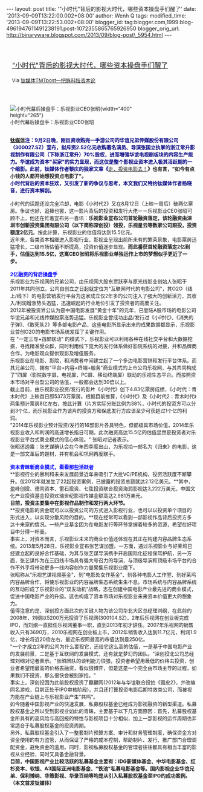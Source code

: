 --- layout: post title: '"小时代"背后的影视大时代，哪些资本操盘手们醒了'
date: '2013-09-09T13:22:00.002+08:00' author: Wenh Q tags:
modified\_time: '2013-09-09T13:22:53.002+08:00' blogger\_id:
tag:blogger.com,1999:blog-4961947611491238191.post-1072355865765926950
blogger\_orig\_url:
http://binaryware.blogspot.com/2013/09/blog-post\_5954.html ---
<div style="margin: 10px; padding: 5px;">

<div style="font-size: 18px;">

[\
"小时代"背后的影视大时代，哪些资本操盘手们醒了](http://www.tmtpost.com/61436.html)

</div>

<div style="font-size: 13px;">

Via [钛媒体TMTpost—把脉科技资本论](http://www.tmtpost.com/)

</div>

</div>

<div style="font-size: 13px; padding: 15px 0 10px 10px;">

<div style="width: 410px;">

![小时代幕后操盘手：乐视影业CEO张昭](http://www.tmtpost.com/wp-content/uploads/2013/09/13785456284-400x265.jpg "letv"){width="400"
height="265"}\
小时代幕后操盘手：乐视影业CEO张昭

</div>

\
<span
style="color: navy;">**[钛媒体](http://www.tmtpost.com/ "钛媒体")注：9月2日晚，刚巨资收购完一手游公司的华谊兄弟传媒股份有限公司（300027.SZ）宣布，拟斥资2.52亿元收购著名演员、导演张国立执掌的浙江常升影视制作有限公司（下称浙江常升）70%股权，进而增强华谊电视剧板块的内容生产能力。华谊成为资本"买家"的实力显现，而这仅是整个影视业资本进入极其活跃期的一个缩影。此前，钛媒体作者黎庆的独家文章《**</span>[走，投资电影去！](http://www.tmtpost.com/14542.html "阅读更多关于 走，投资电影去！")**》也有言，"如今有点小钱的人都开始想投资点电影了"。**\
**<span
style="color: navy;">小时代背后的资本狂欢，又引发了新的争议与思考，本文我们又特约钛媒体作者杨晓音，进行资本解剖。</span>**\
\
小时代的话题还没完全冷却，电影《小时代2》又在8月12日（上映一周后）破两亿票房。争议也好、追捧也罢，这一影片背后的投资和发行大佬－－乐视影业CEO张昭可顾不上，他还在忙着宣布另一喜讯：**乐视影业宣布公司首轮融资落定，该轮融资由深圳市创新投资集团有限公司（以下简称深创投）领投，乐视星云等数家公司跟投，投资额度2亿元**。按此计算，乐视影业的估值将达到15.5亿元。\
近年来，各类资本相继进入影视行业，影视业呈现出前所未有的繁荣景象，电影票房迅猛增长，二级市场估值不断提高，投资价值逐步显现。**而此番获首轮融资落定2亿到手，估值达到15.5亿，这离CEO张昭将乐视影业单独运作上市的梦想似乎更近了一步。**\
\
<span style="color: blue;">**2亿融资的背后操盘手**</span>\
乐视影业为乐视网的兄弟公司，由乐视网大股东贾跃亭与原光线影业创始人张昭于2011年共同创立。公司自创立之日起就定位为"互联网时代的电影公司"，其O2O（线上/线下）的电影营销发行平台为这家成立仅2年多的公司注入了强大的创新活力，其收入/利润增涨势头迅猛，迅速崛起的行业地位引发了投资者的高度关注。\
2012年被投资界公认为是中国电影发展"黄金十年"的元年，已登陆A股市场的电影公司华谊兄弟和光线传媒股票涨势迅猛。乐视影业曾成功出品/发行过《小时代》、《消失的子弹》、《敢死队2》等多部电影产品，这些电影所显示出来的成果数据都显示，乐视影业首创O2O的电影市场系统发挥了关键作用。\
在 "一定三导+四屏联动"
的模式下，乐视影业可以利用各种在线社交平台和大数据挖掘，寻找精准受众群，同时利用线下庞大的发行体系做好影院系统的对接，并和品牌商合作，为电影观众提供观影及增值服务。\
乐视影业在电影、影院，和消费者中间建立起了一个多边电影营销和发行平台体系。而其兄弟公司，拥有"平台+内容+终端+服务"商业模式的上市公司乐视网，与其共同构成了"四屏（影院数字屏，电视屏，PC屏、移动终端屏）联动的乐视生态平台。而按照资本市场对平台型公司的估值，一般都会达到30倍以上。\
截止目前，由乐视影业投资/发行的影片《小时代》创下4.83亿票房成绩，《小时代：青木时代》上映首日即5373万票房。根据目前推算，《小时代》及《小时代2：青木时代》两集预计票房8亿左右，按此计算（片方实际分账比例为38%，小时代的投资方可以分到3个亿，而乐视影业作为该片的投资方和保底发行方应该至少可获超过1个亿的利润。\
"2014年乐视影业预计投资/发行的16部影片各具特色，但都极具市场价值，2014年乐视影业收入和利润的高速增长指日可期。此次融资高达15.5亿的估值显然是投资者对乐视影业平台式商业模式的信心体现。"
张昭对记者表示。\
张昭还透露：张艺谋确认会在今年四季度出山，为乐视拍一部名为《归来》的电影，这是一部文革后的题材，并有机会和巩俐再度联手。\
\
<span
style="color: blue;">**资本青睐新商业模式，看看那些活跃者**</span>\
**影视行业的暴利和未来发展前景近年来吸引了大批VC/PE机构，投资活跃度不断攀升。仅2012年就发生了22起投资案例，已披露的投资总额就达2.12亿美元。**其中，盈峰创投、德同资本、雷石投资、七弦投资联合投资海润影视达3,222万美元，中国文化产业投资基金投资欢瑞世纪影视传媒金额高达2,981万美元。\
**目前，投资主要集中在影视作品制作和发行两大环节。**\
**投资电影的资金既可以以投资公司的方式进入影视行业，也可以以投资单个项目的形式进入，以实现分散风险的目的。**现在经常可以看到一部影视作品背后投资方多达十来家的情况。一些产业基金因为在电影发行等环节掌握着较多的资源，希望在好项目中分得一杯羹。\
事实上，对资本而言，乐视影业未来的商业价值还体现在其正在构建内容品牌生态系统。2013年5月28日，乐视影业宣布张艺谋加盟。一方面，通过乐视影业与好莱坞已经建立起的良好合作基础，为其与张艺谋导演携手开启国际化征程保驾护航，另一方面，张艺谋作为在三四线市场具有强大号召力的导演，与顶级导演和顶级市场平台的合作不外乎将带动更多一线内容创作力量聚集乐视影业麾下。\
张昭称从"乐视艺谋视频基金"、到"电影处女作基金"、到各种电影人工作室、到好莱坞内容品牌合作，将使乐视影业的内容品牌生态系统生生不息。市场系统与内容品牌系统的互动形成了乐视影业的"双发动机"战略，志在创建中国电影产业最先进的商业模式，促进中国电影产业的升级。这也构成了资本市场对乐视影业未来资本价值更大的想象力。\
值得注意的是，深创投方面此次的关键人物为该公司华北大区总经理刘纲，在此前的2008年，刘纲以5200万元投资了乐视网(300104.SZ)，2年后乐视网在创业板完成IPO，而刘纲一直担任乐视网董事一职，直到2013年初才辞任。2007年乐视网的销售收入只有3690万，2010乐视网在创业板上市，2012年销售收入达到11.7亿元，利润1.9亿，增长将近20倍左右，最近乐视网最高的市值达到是250亿。\
"一个才成立2年的公司为什么要投它，还给它这么高的估值，一是基于中国电影产业的发展前景，二是基于互联网的发展模式，还有就是梦幻的团队。"深创投北公司总经理刘纲对记者表示。"张昭团队的谈判能力很强，投资者希望用最低的价格去投资，创业者希望用最高的价格去融资，看似很博弈，但是这是一个完全由市场主导的过程，如果我们不投资，那么很快会被别家抢。"\
事实上，深创投因为此前股权投资了麒麟网(2012年与华谊联合投拍《画皮2》，并改编同名游戏，目前正处于IPO审核阶段)，并且还打算投资电影后期特效类公司，而被视为能在产业链上与乐视影业产生"共鸣"。\
如今随着中国影视产业的快速发展，私募股权基金已经成为影视融资的新型渠道。私募股权基金之所以受到影视业如此的青睐，主要基于以下几方面原因：首先，私募股权基金所具有的高风险与高回报的特性与影视项目十分相似，加上一部影视的运作周期也非常适合于私募股权基金的投资周期。\
另外，私募股权基金引入了一整套制片预算方案、审计和财务管理制度，确保资金方对资金使用的有力监管，从而保证了严格的成本控制，帮助制片、发行、推广部门合理调配资金，避免资金的滥用。同时，影视私募股权基金的管理者往往都具有相当丰富的影视从业经验，同时又具备金融背景。\
**目前，中国影视产业比较活跃的私募基金主要有：IDG新媒体基金、中华电影基金、红杉资本、软银、A3国际亚洲电影基金、"铁池"私募电影基金等。国内影视企业华谊兄弟、保利博纳、华策影视、华录百纳等均是从引入私募股权基金至IPO的成功案例。（本文首发钛媒体）**

</div>
